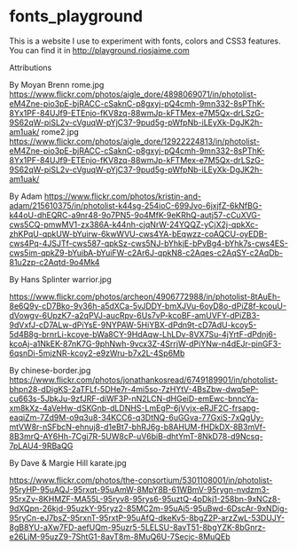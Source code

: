 # fonts_playground

This is a website I use to experiment with fonts, colors and CSS3 features. You can find it in http://playground.riosjaime.com


Attributions

By Moyan Brenn
rome.jpg  https://www.flickr.com/photos/aigle_dore/4898069071/in/photolist-eM4Zne-pio3pE-bjRACC-cSaknC-p8gxyj-pQ4cmh-9mn332-8sPThK-8Yx1PF-84UJf9-ETEnjo-fKV8zq-88wmJp-kFTMex-e7M5Qx-drLSzG-9S62qW-piSL2v-cVguqW-pYjC37-9pud5g-pWfpNb-iLEyXk-DgJK2h-am1uak/
rome2.jpg
https://www.flickr.com/photos/aigle_dore/12922224813/in/photolist-eM4Zne-pio3pE-bjRACC-cSaknC-p8gxyj-pQ4cmh-9mn332-8sPThK-8Yx1PF-84UJf9-ETEnjo-fKV8zq-88wmJp-kFTMex-e7M5Qx-drLSzG-9S62qW-piSL2v-cVguqW-pYjC37-9pud5g-pWfpNb-iLEyXk-DgJK2h-am1uak/


By Adam
https://www.flickr.com/photos/kristin-and-adam/215610375/in/photolist-k44sg-254ioC-699Jvo-6jxjfZ-6kNfBG-k44oU-dhEQRC-a9nr48-9o7PN5-9o4MfK-9eKRhQ-autj57-cCuXVG-cws5CQ-pmwMV1-zx386A-k44nh-cjqNrW-24YQQZ-yCjX2j-qpkXc-zhKPqU-qpkUW-bYuirw-6kwWVU-cws4YA-bEqwzz-coAQCU-oyEDB-cws4Pq-4JSJTf-cws587-qpkSz-cws5NJ-bYhkjE-bPvBg4-bYhk7s-cws4ES-cws5im-qpkZ9-bYuibA-bYuiFW-c2Ar6J-qpkN8-c2Aqes-c2AqSY-c2AqDb-81u2zp-c2Aqtd-9o4Mk4

By Hans Splinter
warrior.jpg

https://www.flickr.com/photos/archeon/4906772988/in/photolist-8tAuEh-8e6Q9y-cD7Bko-9v36h-a5dXCa-5vJDDY-bmXJVu-6oyD8o-dPiZ8f-kcouU-dVowgv-6UpzK7-a2qPVJ-aucRpv-6Us7vP-kcoBF-amUVFY-dPiZB3-9dVxfJ-cD7ALw-dPiYsE-9NYPAW-5HiYBX-dPdn9t-cD7AdU-kcoy5-5d4B8g-brnrLi-kcoye-bWa8CY-9HdAqw-LhLDv-8VX7Su-4jYrtF-dPdnj6-kcoAj-a1NkEK-87nK7G-9phNwh-9vcx3Z-4SrrjW-dPiYNw-n4dEJr-pinGF3-6qsnDi-5mjzNR-kcoy2-e9zWru-b7x2L-4Sp6Mb


By
chinese-border.jpg
https://www.flickr.com/photos/jonathankosread/6749189901/in/photolist-bhpn28-dDigKS-2aTFLf-5DHe7r-4mi5so-7zHYtV-4BsZbw-dwq5eP-cu663s-5JbkJu-9zfJRF-diWF3P-nN2LCN-dHGeiD-emEwc-bnncYa-xm8kXz-4aVeHw-dSKGnb-dLDNHS-LmEgP-6jVvjx-eRJF2C-frsapg-eaqiZm-7Zd9M-o9q3u8-34KCC6-q3DtNQ-6uGGva-77GxiS-7xQgUy-mtVW8r-nSFbcN-ehnuj8-d1eBt7-bhRJ6g-b8AHUM-fHDkDX-8B3mVf-8B3mrQ-AY6Hh-7Cgi7R-5UW8cP-uV6biB-dhtYmT-8NkD78-d9Ncsq-7pLAU4-9RBaQG


By Dave & Margie Hill
karate.jpg

https://www.flickr.com/photos/the-consortium/5301108001/in/photolist-95ryHP-95uAQJ-95rxqt-95uAmW-8MpY8B-61WBmV-95rygn-nvdzm3-95rxZv-8KHMZF-MA55L-95ryv8-95rys6-95uztQ-4pDkj1-258bn-9xNCz8-9dXQpn-26kjd-95uzkY-95ryz2-85MC2m-95uAj5-95uBwd-6DscAr-9xNDig-95ryCn-eJ7bsZ-95rxnT-95rxtP-95uAfQ-dkeKv5-8bgZ2P-arzZwL-53DUJY-8gB8YU-aXw7FD-aefUQm-95uzr5-5LELSU-8avT51-8bgYZK-8bGnrz-e26LjM-95uzZ9-7ShtG1-8avT8m-8MuQ6U-7Secjc-8MuQEb
